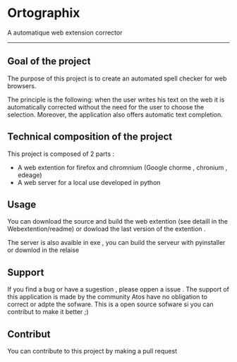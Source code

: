 # Ortographix
A automatique web extension corrector

---

## Goal of the project

The purpose of this project is to create an automated spell checker for web browsers.

The principle is the following: when the user writes his text on the web it is automatically corrected without 
the need for the user to choose the selection. Moreover, the application also offers automatic text completion.

## Technical composition of the project

This project is composed of 2 parts :
- A web extention for firefox and chromnium (Google chorme , chronium , edeage)
- A web server for a local use developed in python

## Usage

You can download the source and build the web extention (see detaill in the Webextention/readme) 
or dowload the last version of the extention . 

The server is also avaible in exe , you can build the serveur with pyinstaller or downlod in the relaise

## Support 

If you find a bug or have a sugestion , please oppen a issue . The support of this application is made by the community Atos have no obligation to correct or adpte the sofware.
This is a open source sofware si you can contribut to make it better ;) 

## Contribut

You can contribute to this project by making a pull request 
